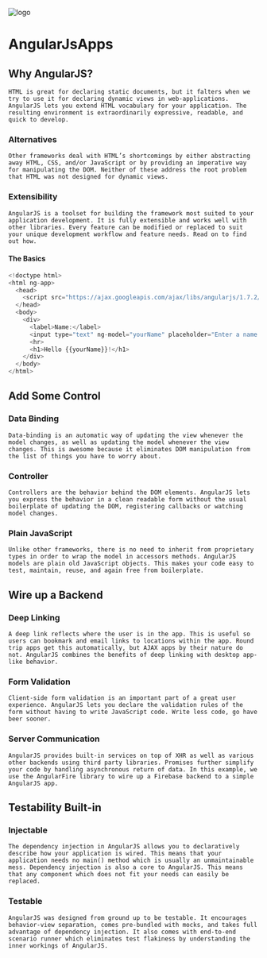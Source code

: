 ![logo](https://user-images.githubusercontent.com/34129569/42408269-72312610-81e7-11e8-91c7-b46de791cbe4.png)


# AngularJsApps


## Why AngularJS?
```HTML is great for declaring static documents, but it falters when we try to use it for declaring dynamic views in web-applications. AngularJS lets you extend HTML vocabulary for your application. The resulting environment is extraordinarily expressive, readable, and quick to develop.```

### Alternatives
```Other frameworks deal with HTML’s shortcomings by either abstracting away HTML, CSS, and/or JavaScript or by providing an imperative way for manipulating the DOM. Neither of these address the root problem that HTML was not designed for dynamic views.```

### Extensibility
```AngularJS is a toolset for building the framework most suited to your application development. It is fully extensible and works well with other libraries. Every feature can be modified or replaced to suit your unique development workflow and feature needs. Read on to find out how.```

#### The Basics
```js
<!doctype html>
<html ng-app>
  <head>
    <script src="https://ajax.googleapis.com/ajax/libs/angularjs/1.7.2/angular.min.js"></script>
  </head>
  <body>
    <div>
      <label>Name:</label>
      <input type="text" ng-model="yourName" placeholder="Enter a name here">
      <hr>
      <h1>Hello {{yourName}}!</h1>
    </div>
  </body>
</html>
```

## Add Some Control
### Data Binding
```Data-binding is an automatic way of updating the view whenever the model changes, as well as updating the model whenever the view changes. This is awesome because it eliminates DOM manipulation from the list of things you have to worry about.```

### Controller
```Controllers are the behavior behind the DOM elements. AngularJS lets you express the behavior in a clean readable form without the usual boilerplate of updating the DOM, registering callbacks or watching model changes.```

### Plain JavaScript
```Unlike other frameworks, there is no need to inherit from proprietary types in order to wrap the model in accessors methods. AngularJS models are plain old JavaScript objects. This makes your code easy to test, maintain, reuse, and again free from boilerplate.```

## Wire up a Backend
### Deep Linking
```A deep link reflects where the user is in the app. This is useful so users can bookmark and email links to locations within the app. Round trip apps get this automatically, but AJAX apps by their nature do not. AngularJS combines the benefits of deep linking with desktop app-like behavior.```

### Form Validation
```Client-side form validation is an important part of a great user experience. AngularJS lets you declare the validation rules of the form without having to write JavaScript code. Write less code, go have beer sooner.```

### Server Communication
```AngularJS provides built-in services on top of XHR as well as various other backends using third party libraries. Promises further simplify your code by handling asynchronous return of data. In this example, we use the AngularFire library to wire up a Firebase backend to a simple AngularJS app.```

## Testability Built-in
### Injectable
```The dependency injection in AngularJS allows you to declaratively describe how your application is wired. This means that your application needs no main() method which is usually an unmaintainable mess. Dependency injection is also a core to AngularJS. This means that any component which does not fit your needs can easily be replaced.```

### Testable
```AngularJS was designed from ground up to be testable. It encourages behavior-view separation, comes pre-bundled with mocks, and takes full advantage of dependency injection. It also comes with end-to-end scenario runner which eliminates test flakiness by understanding the inner workings of AngularJS.```
